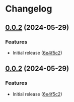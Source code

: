 # Changelog

## [0.0.2](https://github.com/case-contract-testing/example-extractor/compare/example-extractor-v0.0.1...example-extractor-v0.0.2) (2024-05-29)


### Features

* Initial release ([6e4f5c2](https://github.com/case-contract-testing/example-extractor/commit/6e4f5c25395c9f44284aae22590d9349be0523ed))

## [0.0.2](https://github.com/case-contract-testing/example-extractor/compare/example-extractor-v0.0.1...example-extractor-v0.0.2) (2024-05-29)


### Features

* Initial release ([6e4f5c2](https://github.com/case-contract-testing/example-extractor/commit/6e4f5c25395c9f44284aae22590d9349be0523ed))
